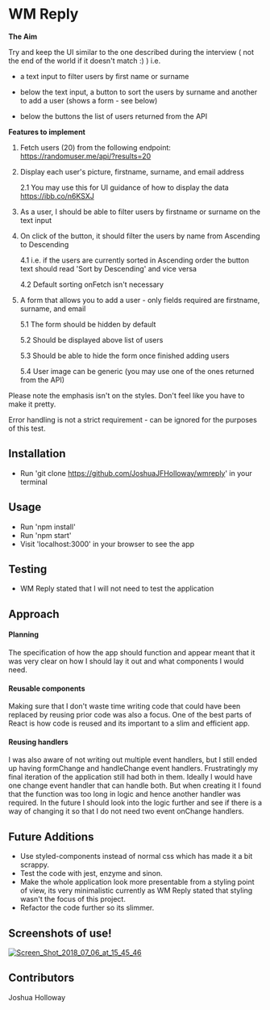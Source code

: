 # WM Reply

**The Aim**

Try and keep the UI similar to the one described during the interview ( not the end of the world if it doesn't match :) ) i.e.

- a text input to filter users by first name or surname

- below the text input, a button to sort the users by surname and another to add a user (shows a form - see below)

- below the buttons the list of users returned from the API

 
**Features to implement**

 

1. Fetch users (20) from the following endpoint: https://randomuser.me/api/?results=20

 

2. Display each user's picture, firstname, surname, and email address

    2.1 You may use this for UI guidance of how to display the data https://ibb.co/n6KSXJ

 

3. As a user, I should be able to filter users by firstname or surname on the text input

 

4. On click of the button, it should filter the users by name from Ascending to Descending

    4.1 i.e. if the users are currently sorted in Ascending order the button text should read 'Sort by Descending' and vice versa

    4.2 Default sorting onFetch isn't necessary

 

5. A form that allows you to add a user - only fields required are firstname, surname, and email

    5.1 The form should be hidden by default

    5.2 Should be displayed above list of users

    5.3 Should be able to hide the form once finished adding users

    5.4 User image can be generic (you may use one of the ones returned from the API)

Please note the emphasis isn't on the styles. Don't feel like you have to make it pretty.

Error handling is not a strict requirement - can be ignored for the purposes of this test.

## Installation

- Run 'git clone https://github.com/JoshuaJFHolloway/wmreply' in your terminal


## Usage

- Run 'npm install'
- Run 'npm start'
- Visit 'localhost:3000' in your browser to see the app

## Testing

- WM Reply stated that I will not need to test the application


## Approach

#### Planning

The specification of how the app should function and appear meant that it was very clear on how I should lay it out
and what components I would need.

#### Reusable components

Making sure that I don't waste time writing code that could have been replaced by reusing prior code was 
also a focus. One of the best parts of React is how code is reused and its important to a slim and efficient app.

#### Reusing handlers

I was also aware of not writing out multiple event handlers, but I still ended up having formChange and handleChange
event handlers. Frustratingly my final iteration of the application still had both in them. Ideally I would have one 
change event handler that can handle both. But when creating it I found that the function was too long in logic
and hence another handler was required. In the future I should look into the logic further and see if there
is a way of changing it so that I do not need two event onChange handlers.


## Future Additions

- Use styled-components instead of normal css which has made it a bit scrappy.
- Test the code with jest, enzyme and sinon.
- Make the whole application look more presentable from a styling point of view, its very minimalistic currently
as WM Reply stated that styling wasn't the focus of this project.
- Refactor the code further so its slimmer.

## Screenshots of use!

<a href="https://ibb.co/hMMtuy"><img src="https://preview.ibb.co/gpkKZy/Screen_Shot_2018_07_06_at_15_45_46.png" alt="Screen_Shot_2018_07_06_at_15_45_46" border="0"></a>


## Contributors

Joshua Holloway